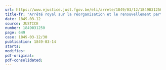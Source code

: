 ```yaml
---
url: https://www.ejustice.just.fgov.be/eli/arrete/1849/03/12/1849031250/justel
title-fr: "Arrêté royal sur la réorganisation et le renouvellement partiel des fabriques d'église"
date: 1849-03-12
source: JUSTICE
number: 1849031250
page: 649
case: 1849-03-12/30
publication: 1849-03-14
starts:
modifies:
pdf-original:
pdf-consolidated:
---
```


